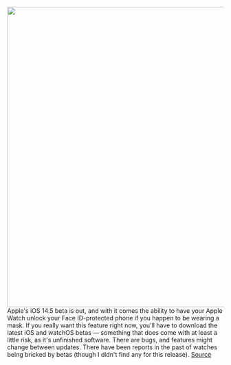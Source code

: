 <img src='https://cdn.vox-cdn.com/thumbor/sEcpFeBcAKLRnJoNePkXOj-rPIY=/0x0:6240x4160/1200x800/filters:focal(1915x1643:2913x2641)/cdn.vox-cdn.com/uploads/chorus_image/image/68775812/DSCF2033.0.jpg' width='700px' /><br/>
Apple's iOS 14.5 beta is out, and with it comes the ability to have your Apple Watch unlock your Face ID-protected phone if you happen to be wearing a mask. If you really want this feature right now, you'll have to download the latest iOS and watchOS betas — something that does come with at least a little risk, as it's unfinished software. There are bugs, and features might change between updates. There have been reports in the past of watches being bricked by betas (though I didn't find any for this release).
<a href='https://www.theverge.com/22268249/iphone-apple-watch-beta-how-to-install-unlock-phone'> Source <a/>